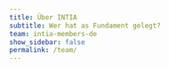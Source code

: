 ```yaml
---
title: Über INTIA
subtitle: Wer hat as Fundament gelegt?
team: intia-members-de
show_sidebar: false
permalink: /team/
---
```

